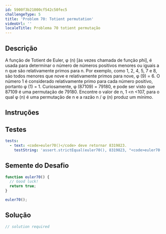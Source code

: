 ```yaml
---
id: 5900f3b21000cf542c50fec5
challengeType: 5
title: 'Problem 70: Totient permutation'
videoUrl: ''
localeTitle: Problema 70 totient permutação
---
```


## Descrição
<section id="description"> A função de Totient de Euler, φ (n) [às vezes chamada de função phi], é usada para determinar o número de números positivos menores ou iguais a n que são relativamente primos para n. Por exemplo, como 1, 2, 4, 5, 7 e 8, são todos menores que nove e relativamente primos para nove, φ (9) = 6. O número 1 é considerado relativamente primo para cada número positivo, portanto φ (1) = 1. Curiosamente, φ (87109) = 79180, e pode ser visto que 87109 é uma permutação de 79180. Encontre o valor de n, 1 &lt;n &lt;107, para o qual φ (n) é uma permutação de n e a razão n / φ (n) produz um mínimo. </section>

## Instruções
<section id="instructions">
</section>

## Testes
<section id='tests'>

```yml
tests:
  - text: <code>euler70()</code> deve retornar 8319823.
    testString: 'assert.strictEqual(euler70(), 8319823, "<code>euler70()</code> should return 8319823.");'

```

</section>

## Semente do Desafio
<section id='challengeSeed'>

<div id='js-seed'>

```js
function euler70() {
  // Good luck!
  return true;
}

euler70();

```

</div>



</section>

## Solução
<section id='solution'>

```js
// solution required
```
</section>
